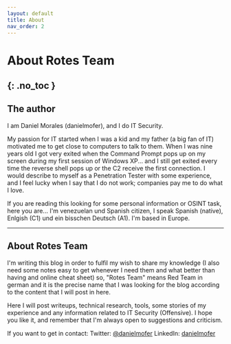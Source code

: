 ```yaml
---
layout: default
title: About
nav_order: 2
---
```


# About Rotes Team
{: .no_toc }
---

## The author
I am Daniel Morales (danielmofer), and I do IT Security.

My passion for IT started when I was a kid and my father (a big fan of IT) motivated me to get close to computers to talk to them.
When I was nine years old I got very exited when the Command Prompt pops up on my screen during my first session of Windows XP... and I still get exited every time the reverse shell pops up or the C2 receive the first connection. I would describe to myself as a Penetration Tester with some experience, and I feel lucky when I say that I do not work; companies pay me to do what I love.

If you are reading this looking for some personal information or OSINT task, here you are... I'm venezuelan und Spanish citizen, I speak Spanish (native), Enlgish (C1) und ein bisschen Deutsch (A1). I'm based in Europe.

---

## About Rotes Team

I'm writing this blog in order to fulfil my wish to share my knowledge (I also need some notes easy to get whenever I need them and what better than having and online cheat sheet) so, "Rotes Team" means Red Team in german and it is the precise name that I was looking for the blog according to the content that I will post in here.

Here I will post writeups, technical research, tools, some stories of my experience and any information related to IT Security (Offensive). I hope you like it, and remember that I'm always open to suggestions and criticism.

If you want to get in contact:
Twitter: [@danielmofer](https://twitter.com/danielmofer)
LinkedIn: [danielmofer](https://www.linkedin.com/in/danielmofer)

